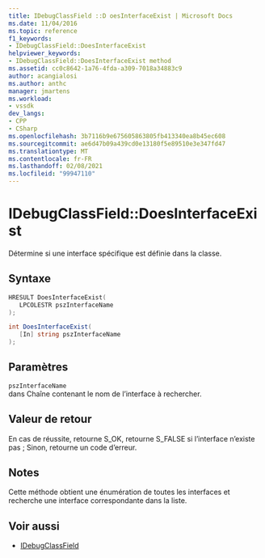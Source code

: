 ```yaml
---
title: IDebugClassField ::D oesInterfaceExist | Microsoft Docs
ms.date: 11/04/2016
ms.topic: reference
f1_keywords:
- IDebugClassField::DoesInterfaceExist
helpviewer_keywords:
- IDebugClassField::DoesInterfaceExist method
ms.assetid: cc0c8642-1a76-4fda-a309-7018a34883c9
author: acangialosi
ms.author: anthc
manager: jmartens
ms.workload:
- vssdk
dev_langs:
- CPP
- CSharp
ms.openlocfilehash: 3b7116b9e675605863805fb413340ea8b45ec608
ms.sourcegitcommit: ae6d47b09a439cd0e13180f5e89510e3e347fd47
ms.translationtype: MT
ms.contentlocale: fr-FR
ms.lasthandoff: 02/08/2021
ms.locfileid: "99947110"
---
```

# <a name="idebugclassfielddoesinterfaceexist"></a>IDebugClassField::DoesInterfaceExist
Détermine si une interface spécifique est définie dans la classe.

## <a name="syntax"></a>Syntaxe

```cpp
HRESULT DoesInterfaceExist( 
   LPCOLESTR pszInterfaceName
);
```

```csharp
int DoesInterfaceExist(
   [In] string pszInterfaceName
);
```

## <a name="parameters"></a>Paramètres
`pszInterfaceName`\
dans Chaîne contenant le nom de l’interface à rechercher.

## <a name="return-value"></a>Valeur de retour
 En cas de réussite, retourne S_OK, retourne S_FALSE si l’interface n’existe pas ; Sinon, retourne un code d’erreur.

## <a name="remarks"></a>Notes
 Cette méthode obtient une énumération de toutes les interfaces et recherche une interface correspondante dans la liste.

## <a name="see-also"></a>Voir aussi
- [IDebugClassField](../../../extensibility/debugger/reference/idebugclassfield.md)
